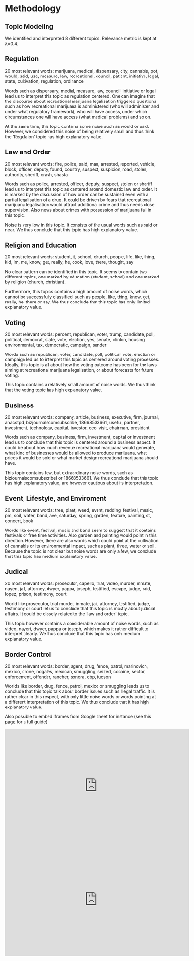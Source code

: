 # Methodology

## Topic Modeling
We identified and interpreted 8 different topics. Relevance metric is kept at λ=0.4.

## Regulation
20 most relevant words: marijuana, medical, dispensary, city, cannabis, pot, would, said, use, measure, law, recreational, council, patient, initiative, legal, state, cultivation, regulation, ordinance

Words such as dispensary, medial, measure, law, council, initiative or legal lead us to interpret this topic as regulation centered. One can imagine that the discourse about recreational marijuana legalisation triggered questions such as how recreational marijuana is administered (who will administer and under what regulatory framework), who will have access, under which circumstances one will have access (what medical problems) and so on.

At the same time, this topic contains some noise such as would or said. However, we considered this noise of being relatively small and thus think the ‘Regulaion’ topic has high explanatory value.

## Law and Order
20 most relevant words: fire, police, said, man, arrested, reported, vehicle, block, officer, deputy, found, country, suspect, suspicion, road, stolen, authority, sheriff, crash, shasta

Words such as police, arrested, officer, deputy, suspect, stolen or sheriff lead us to interpret this topic as centered around domestic law and order. It is marked by the discussion of how order can be sustained even with a partial legalisation of a drug. It could be driven by fears that recreational marijuana legalisation would attract additional crime and thus needs close supervision. Also news about crimes with possession of marijuana fall in this topic.

Noise is very low in this topic. It consists of the usual words such as said or near. We thus conclude that this topic has high explanatory value.

## Religion and Education 
20 most relevant words: student, it, school, church, people, life, like, thing, kid, im, me, know, get, really, he, cook, love, there, thought, say

No clear pattern can be identified in this topic. It seems to contain two different topics, one marked by education (student, school) and one marked by religion (church, christian).

Furthermore, this topics contains a high amount of noise words, which cannot be successfully classified, such as people, like, thing, know, get, really, he, there or say. We thus conclude that this topic has only limited explanatory value.

## Voting
20 most relevant words: percent, republican, voter, trump, candidate, poll, political, democrat, state, vote, election, yes, senate, clinton, housing, environmental, tax, democratic, campaign, sander

Words such as republican, voter, candidate, poll, political, vote, election or campaign led us to interpret this topic as centered around voting processes. Ideally, this topic is all about how the voting outcome has been for the laws aiming at recreational marijuana legalisation, or about forecasts for future voting.

This topic contains a relatively small amount of noise words. We thus think that the voting topic has high explanatory value.

## Business
20 most relevant words: company, article, business, executive, firm, journal, anacstpd, bizjournalscomsubscribe, 18668533661, useful, partner, investment, technology, capital, investor, ceo, visit, chairman, president

Words such as company, business, firm, investment, capital or investment lead us to conclude that this topic is centered around a business aspect. It could be about how much revenue recreational marijuana would generate, what kind of businesses would be allowed to produce marijuana, what prices it would be sold or what market design recreational marijuana should have.

This topic contains few, but extraordinary noise words, such as bizjournalscomsubscribeI or 18668533661. We thus conclude that this topic has high explanatory value, are however cautious about its interpretation.

## Event, Lifestyle, and Enviroment
20 most relevant words: tree, plant, weed, event, redding, festival, music, pm, soil, water, band, ave, saturday, spring, garden, feature, painting, st, concert, book

Words like event, festival, music and band seem to suggest that it contains festivals or free time activities. Also garden and painting would point in this direction. However, there are also words which could point at the cultivation of cannabis or its environmental impact, such as plant, three, water or soil. Because the topic is not clear but noise words are only a few, we conclude that this topic has medium explanatory value.

## Judical
20 most relevant words: prosecutor, capello, trial, video, murder, inmate, nayen, jail, attorney, dwyer, pappa, joseph, testified, escape, judge, raid, lopez, prison, testimony, court

World like prosecutor, trial murder, inmate, jail, attorney, testified, judge, testimony or court let us to conclude that this topic is mostly about judicial affairs. It could be closely related to the ‘law and order’ topic.

This topic however contains a considerable amount of noise words, such as video, nayeri, dwyer, pappa or joseph, which makes it rather difficult to interpret clearly. We thus conclude that this topic has only medium explanatory value.

## Border Control
20 most relevant words: border, agent, drug, fence, patrol, marinovich, mexico, drone, nogales, mexican, smuggling, seized, cocaine, sector, enforcement, offender, rancher, sonora, cbp, tucson

Worlds like border, drug, fence, patrol, mexico or smuggling leads us to conclude that this topic talk about border issues such as illegal traffic. It is rather clear in this respect, with only little noise words or words pointing at a different interpretation of this topic. We thus conclude that it has high explanatory value.





Also possible to embed iframes from Google sheet for instance (see this [page](https://www.datavizforall.org/embed/iframe-github/) for a full guide)


<iframe width="600" height="371" seamless frameborder="0" scrolling="no" src="https://docs.google.com/spreadsheets/d/e/2PACX-1vRIfbypmECTCJl92Y_6YJh1CLUfdiUIEWtrbK7jLt1uQoy8t1W5JZz-NjP8nciUS2ByLUjJpxcsmDKN/pubchart?oid=1939677787&amp;format=interactive"></iframe>



<iframe width="600" height="371" seamless frameborder="0" scrolling="no" src="https://docs.google.com/spreadsheets/d/e/2PACX-1vRIfbypmECTCJl92Y_6YJh1CLUfdiUIEWtrbK7jLt1uQoy8t1W5JZz-NjP8nciUS2ByLUjJpxcsmDKN/pubchart?oid=1939677787&amp;format=interactive"></iframe>
